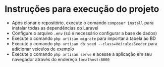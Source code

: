 # Instruções para execução do projeto

- Após clonar o repositório, execute o comando `composer install` para instalar todas as dependências do Laravel
- Configure o arquivo `.env` (só é necessário configurar a base de dados)
- Execute o comando `php artisan migrate` para importar a tabela ao BD
- Execute o comando `php artisan db:seed --class=VeiculosSeeder` para adicionar veículos de exemplo
- Execute o comando `php artisan serve` e acesse a aplicação em seu navegador através do endereço `localhost:8000`